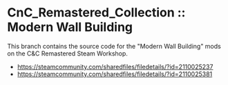 # CnC_Remastered_Collection :: Modern Wall Building

This branch contains the source code for the "Modern Wall Building" mods on the C&C Remastered Steam Workshop.

* https://steamcommunity.com/sharedfiles/filedetails/?id=2110025237
* https://steamcommunity.com/sharedfiles/filedetails/?id=2110025381
